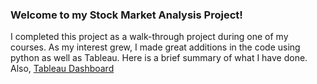 
### Welcome to my Stock Market Analysis Project!
I completed this project as a walk-through project during one of my courses. As my interest grew, I made great additions in the code using python as well as Tableau. Here is a brief summary of what I have done. Also, [Tableau Dashboard](https://public.tableau.com/views/Shares-DailyOverview/Dashboard1?:embed=y&:display_count=yes)
